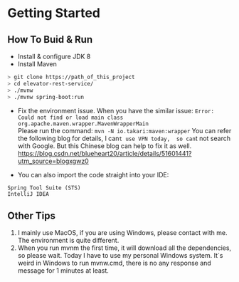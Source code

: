 # Getting Started

## How To Buid & Run

* Install & configure JDK 8
* Install Maven
```sh
> git clone https://path_of_this_project
> cd elevator-rest-service/
> ./mvnw 
> ./mvnw spring-boot:run
```
* Fix the environment issue.
When you have the similar issue: ```Error: Could not find or load main class org.apache.maven.wrapper.MavenWrapperMain```  
Please run the command: ```mvn -N io.takari:maven:wrapper```
You can refer the following blog for details, I can`t use VPN today, 
so can`t not search with Google. But this Chinese blog can help to fix it as well.
https://blog.csdn.net/blueheart20/article/details/51601441?utm_source=blogxgwz0

* You can also import the code straight into your IDE:
```
Spring Tool Suite (STS)
IntelliJ IDEA
```
## Other Tips
1. I mainly use MacOS, if you are using Windows, please contact with me. The environment is quite different.
1. When you run mvnm the first time, it will download all the dependencies, so please wait. Today I have to use my personal Windows system. It`s weird in Windows to run mvnw.cmd, there is no any response and message for 1 minutes at least.

